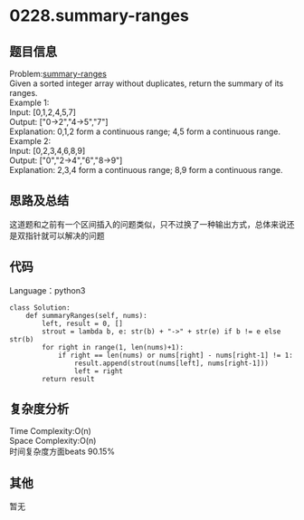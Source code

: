 # 0228.summary-ranges  

## 题目信息  
Problem:[summary-ranges](https://leetcode.com/problems/summary-ranges/)  
Given a sorted integer array without duplicates, return the summary of its ranges.  
Example 1:  
Input:  [0,1,2,4,5,7]  
Output: ["0->2","4->5","7"]  
Explanation: 0,1,2 form a continuous range; 4,5 form a continuous range.  
Example 2:  
Input:  [0,2,3,4,6,8,9]  
Output: ["0","2->4","6","8->9"]  
Explanation: 2,3,4 form a continuous range; 8,9 form a continuous range.  

## 思路及总结
这道题和之前有一个区间插入的问题类似，只不过换了一种输出方式，总体来说还是双指针就可以解决的问题  

## 代码
Language：python3  
```
class Solution:
    def summaryRanges(self, nums):
        left, result = 0, []
        strout = lambda b, e: str(b) + "->" + str(e) if b != e else str(b)
        for right in range(1, len(nums)+1):
            if right == len(nums) or nums[right] - nums[right-1] != 1:
                result.append(strout(nums[left], nums[right-1]))
                left = right
        return result
```

## 复杂度分析   
Time Complexity:O(n)  
Space Complexity:O(n)  
时间复杂度方面beats 90.15%    

## 其他  
暂无